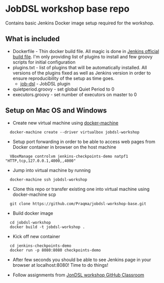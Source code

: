 # JobDSL workshop base repo

Contains basic Jenkins Docker image setup required for the workshop.

## What is included

* Dockerfile - Thin docker build file. All magic is done in [Jenkins official build file](https://github.com/jenkinsci/docker/tree/9395d3fdd74cd43f03b1844fbb0c3e48d713cbc1). I'm only providing list of plugins to install and few groovy scripts for initial configuration 
* plugins.txt - list of plugins that will be automatically installed. All versions of the plugins fixed as well as Jenkins version in order to ensure reproducibility of the setup as time goes.
  * [job-dsl](https://wiki.jenkins-ci.org/display/JENKINS/Job+DSL+Plugin) - JobDSL plugin
* quietperiod.groovy - set global Quiet Period to 0
* executors.groovy - set number of executors on master to 0


## Setup on Mac OS and Windows

* Create new virtual machine using [docker-machine](https://docs.docker.com/installation/mac/)

```shell
  docker-machine create --driver virtualbox jobdsl-workshop
```

* Setup port forwarding in order to be able to access web pages from Docker container in browser on the host machine

```shell
  VBoxManage controlvm jenkins-checkpoints-demo natpf1 "HTTP,tcp,127.0.0.1,4000,,4000"
```  

* Jump into virtual machine by running

```shell
  docker-machine ssh jobdsl-workshop
```

* Clone this repo or transfer existing one into virtual machine using docker-machine scp

```shell
  git clone https://github.com/Praqma/jobdsl-workshop-base.git
```

* Build docker image

```shell
  cd jobdsl-workshop
  docker build -t jobdsl-workshop .
```

* Kick off new container
 
```shell
  cd jenkins-checkpoints-demo
  docker run -p 8080:8080 checkpoints-demo
```

* After few seconds you should be able to see Jenkins page in your browser at localhost:8080! Time to do things!

* Follow assignments from [JonDSL workshop GitHub Classroom](https://classroom.github.com/organizations/644249-jobdsl-workshop)
